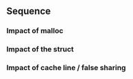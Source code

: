 ## Sequence

### Impact of malloc

### Impact of the struct

### Impact of cache line / false sharing 
